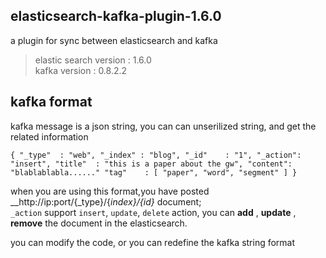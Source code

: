 ## elasticsearch-kafka-plugin-1.6.0
a plugin for sync between elasticsearch and kafka

>elastic search version : 1.6.0   </br>
>kafka version : 0.8.2.2    </br>

## kafka format
kafka message is a json string, you can can unserilized string, and get the related information   </br>

`{
  "_type"  : "web",
  "_index" : "blog",
  "_id"    : "1",
  "_action": "insert",
  "title"  : "this is a paper about the gw",
  "content": "blablablabla......"
  "tag"    : [
      "paper",
      "word",
      "segment"
  ]
}`

when you are using this format,you have posted __http://ip:port/{_type}/{_index}/{_id}__ document;   </br>
`_action` support `insert`, `update`, `delete` action, you can __add__ , __update__ , __remove__ the document in the elasticsearch.  </br>

you can modify the code, or you can redefine the kafka string format
